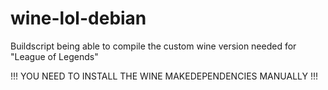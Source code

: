 # wine-lol-debian
Buildscript being able to compile the custom wine version needed for "League of Legends"

!!! YOU NEED TO INSTALL THE WINE MAKEDEPENDENCIES MANUALLY !!!
